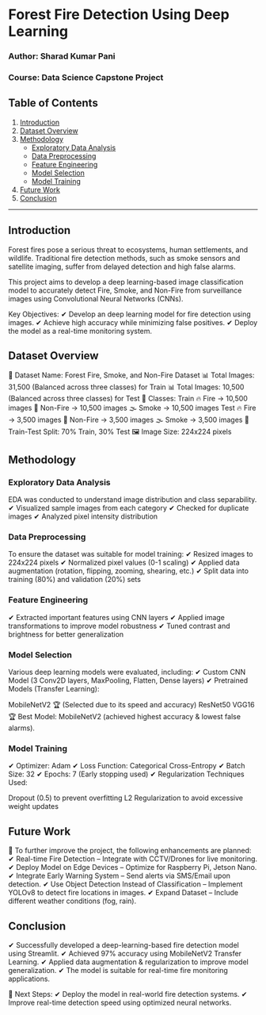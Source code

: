 # Forest Fire Detection Using Deep Learning

### Author: Sharad Kumar Pani
### Course: Data Science Capstone Project

## Table of Contents  
1. [Introduction](#introduction)  
2. [Dataset Overview](#dataset-overview)  
3. [Methodology](#methodology)  
   - [Exploratory Data Analysis](#exploratory-data-analysis)  
   - [Data Preprocessing](#data-preprocessing)  
   - [Feature Engineering](#feature-engineering)  
   - [Model Selection](#model-selection)  
   - [Model Training](#model-training)  
4. [Future Work](#future-work)  
5. [Conclusion](#conclusion)  

---

## **Introduction**  
Forest fires pose a serious threat to ecosystems, human settlements, and wildlife. Traditional fire detection methods, such as smoke sensors and satellite imaging, suffer from delayed detection and high false alarms.

This project aims to develop a deep learning-based image classification model to accurately detect Fire, Smoke, and Non-Fire from surveillance images using Convolutional Neural Networks (CNNs).

Key Objectives:
✔ Develop an deep learning model for fire detection using images.
✔ Achieve high accuracy while minimizing false positives.
✔ Deploy the model as a real-time monitoring system. 

## **Dataset Overview**  
📂 Dataset Name: Forest Fire, Smoke, and Non-Fire Dataset
📊 Total Images: 31,500 (Balanced across three classes) for Train
📊 Total Images: 10,500 (Balanced across three classes) for Test
📌 Classes:
Train
🔥 Fire → 10,500 images
🚫 Non-Fire → 10,500 images
🌫 Smoke → 10,500 images
Test
🔥 Fire → 3,500 images
🚫 Non-Fire → 3,500 images
🌫 Smoke → 3,500 images
🔄 Train-Test Split: 70% Train, 30% Test
🖼 Image Size: 224x224 pixels

## **Methodology**  

### **Exploratory Data Analysis**  
EDA was conducted to understand image distribution and class separability.
✔ Visualized sample images from each category
✔ Checked for duplicate images
✔ Analyzed pixel intensity distribution

### **Data Preprocessing**  
To ensure the dataset was suitable for model training:
✔ Resized images to 224x224 pixels
✔ Normalized pixel values (0-1 scaling)
✔ Applied data augmentation (rotation, flipping, zooming, shearing, etc.)
✔ Split data into training (80%) and validation (20%) sets 

### **Feature Engineering**  
✔ Extracted important features using CNN layers
✔ Applied image transformations to improve model robustness
✔ Tuned contrast and brightness for better generalization

### **Model Selection**  
Various deep learning models were evaluated, including:
✔ Custom CNN Model (3 Conv2D layers, MaxPooling, Flatten, Dense layers)
✔ Pretrained Models (Transfer Learning):

MobileNetV2 🏆 (Selected due to its speed and accuracy)
ResNet50
VGG16
🏆 Best Model: MobileNetV2 (achieved highest accuracy & lowest false alarms).

### **Model Training**  
✔ Optimizer: Adam
✔ Loss Function: Categorical Cross-Entropy
✔ Batch Size: 32
✔ Epochs: 7 (Early stopping used)
✔ Regularization Techniques Used:

Dropout (0.5) to prevent overfitting
L2 Regularization to avoid excessive weight updates


## **Future Work**  
🔮 To further improve the project, the following enhancements are planned:
✔ Real-time Fire Detection – Integrate with CCTV/Drones for live monitoring.
✔ Deploy Model on Edge Devices – Optimize for Raspberry Pi, Jetson Nano.
✔ Integrate Early Warning System – Send alerts via SMS/Email upon detection.
✔ Use Object Detection Instead of Classification – Implement YOLOv8 to detect fire locations in images.
✔ Expand Dataset – Include different weather conditions (fog, rain).

## **Conclusion**  
✔ Successfully developed a deep-learning-based fire detection model using Streamlit.
✔ Achieved 97% accuracy using MobileNetV2 Transfer Learning.
✔ Applied data augmentation & regularization to improve model generalization.
✔ The model is suitable for real-time fire monitoring applications.

🚀 Next Steps:
✔ Deploy the model in real-world fire detection systems.
✔ Improve real-time detection speed using optimized neural networks.

